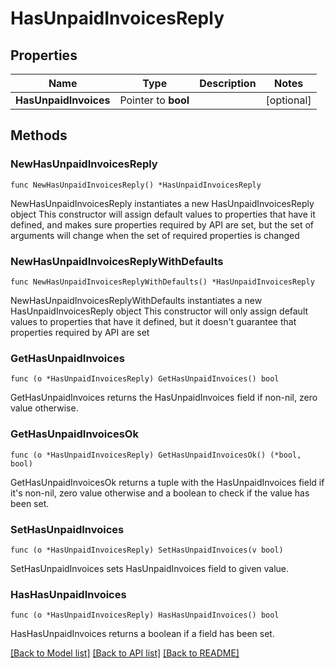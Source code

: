 # HasUnpaidInvoicesReply

## Properties

Name | Type | Description | Notes
------------ | ------------- | ------------- | -------------
**HasUnpaidInvoices** | Pointer to **bool** |  | [optional] 

## Methods

### NewHasUnpaidInvoicesReply

`func NewHasUnpaidInvoicesReply() *HasUnpaidInvoicesReply`

NewHasUnpaidInvoicesReply instantiates a new HasUnpaidInvoicesReply object
This constructor will assign default values to properties that have it defined,
and makes sure properties required by API are set, but the set of arguments
will change when the set of required properties is changed

### NewHasUnpaidInvoicesReplyWithDefaults

`func NewHasUnpaidInvoicesReplyWithDefaults() *HasUnpaidInvoicesReply`

NewHasUnpaidInvoicesReplyWithDefaults instantiates a new HasUnpaidInvoicesReply object
This constructor will only assign default values to properties that have it defined,
but it doesn't guarantee that properties required by API are set

### GetHasUnpaidInvoices

`func (o *HasUnpaidInvoicesReply) GetHasUnpaidInvoices() bool`

GetHasUnpaidInvoices returns the HasUnpaidInvoices field if non-nil, zero value otherwise.

### GetHasUnpaidInvoicesOk

`func (o *HasUnpaidInvoicesReply) GetHasUnpaidInvoicesOk() (*bool, bool)`

GetHasUnpaidInvoicesOk returns a tuple with the HasUnpaidInvoices field if it's non-nil, zero value otherwise
and a boolean to check if the value has been set.

### SetHasUnpaidInvoices

`func (o *HasUnpaidInvoicesReply) SetHasUnpaidInvoices(v bool)`

SetHasUnpaidInvoices sets HasUnpaidInvoices field to given value.

### HasHasUnpaidInvoices

`func (o *HasUnpaidInvoicesReply) HasHasUnpaidInvoices() bool`

HasHasUnpaidInvoices returns a boolean if a field has been set.


[[Back to Model list]](../README.md#documentation-for-models) [[Back to API list]](../README.md#documentation-for-api-endpoints) [[Back to README]](../README.md)


